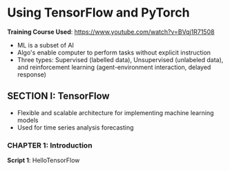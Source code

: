 # Using TensorFlow and PyTorch

**Training Course Used**: https://www.youtube.com/watch?v=BVqj1R71508

- ML is a subset of AI
- Algo's enable computer to perform tasks without explicit instruction
- Three types: Supervised (labelled data), Unsupervised (unlabeled data), and reinforcement learning (agent-environment interaction, delayed response)


## SECTION I: TensorFlow ##

- Flexible and scalable architecture for implementing machine learning models
- Used for time series analysis forecasting

### CHAPTER 1: Introduction ##

**Script 1**: HelloTensorFlow

